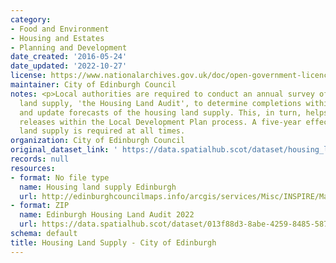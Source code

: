 ```yaml
---
category:
- Food and Environment
- Housing and Estates
- Planning and Development
date_created: '2016-05-24'
date_updated: '2022-10-27'
license: https://www.nationalarchives.gov.uk/doc/open-government-licence/version/3/
maintainer: City of Edinburgh Council
notes: <p>Local authorities are required to conduct an annual survey of the housing
  land supply, 'the Housing Land Audit', to determine completions within the timeframe
  and update forecasts of the housing land supply. This, in turn, helps inform land
  releases within the Local Development Plan process. A five-year effective housing
  land supply is required at all times.                                                                                                                                                                                                                                                                                                                                                                                                                                                                                                                                                                                                                                                                                                                                                                                                                                                                                                                                                                                                                                                                                                                                                                                                                                                                                                                                                                                                                                                                                                                                                                                                                                                                                                               </p>
organization: City of Edinburgh Council
original_dataset_link: ' https://data.spatialhub.scot/dataset/housing_land_supply-ce'
records: null
resources:
- format: No file type
  name: Housing land supply Edinburgh
  url: http://edinburghcouncilmaps.info/arcgis/services/Misc/INSPIRE/MapServer/WFSServer?request=GetCapabilities&service=WFS
- format: ZIP
  name: Edinburgh Housing Land Audit 2022
  url: https://data.spatialhub.scot/dataset/013f88d3-8abe-4259-8485-58725b09c71d/resource/3ee8b0d4-8886-4c31-83c0-0445796810ef/download/hlacp_2022_schedules.zip
schema: default
title: Housing Land Supply - City of Edinburgh
---
```

